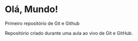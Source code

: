 # Olá, Mundo!
 Primeiro repositório de Git e Github

Repositório criado durante uma aula ao vivo de Git e GitHub.
